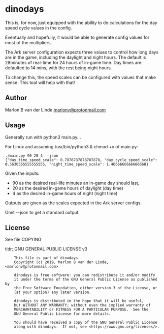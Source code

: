 # dinodays

This is, for now, just equipped with the ability to do calculations for the day speed cycle values in the config.

Eventually and hopefully, it would be able to generate config values for most of the multipliers.

The Ark server configuration expects three values to control how long days are in the game, including the daylight and night hours.
The default is 28minutes of real-time for 24 hours of in-game time. Day times are defaulted to 14 mins, with the rest being night hours.

To change this, the speed scales can be configured with values that make sense. This tool will help with that!


## Author
Marlon B van der Linde <marlonv@protonmail.com>


## Usage

Generally run with python3 main.py... 

For Linux and assuming /usr/bin/python3 & chmod +x of main.py:

```
./main.py 90 20 4 --json
{"day_time_speed_scale": 0.7878787878787878, "day_cycle_speed_scale": 0.5630555555555555, "night_time_speed_scale": 1.4666666666666668}

```

Given the inputs:
- 90 as the desired real-life minutes an in-game day should last,
- 20 as the desired in-game hours of daylight (day time)
- 4 as the desired in-game hours of night (night time)

Outputs are given as the scales expected in the Ark server configs.

Omit --json to get a standard output.

## License
See file COPYING

tldr; 
GNU GENERAL PUBLIC LICENSE v3

```
    This file is part of dinodays.
    Copyright (c) 2019, Marlon B van der Linde, <marlonv@protonmail.com>

    dinodays is free software: you can redistribute it and/or modify
    it under the terms of the GNU General Public License as published by
    the Free Software Foundation, either version 3 of the License, or
    (at your option) any later version.

    dinodays is distributed in the hope that it will be useful,
    but WITHOUT ANY WARRANTY; without even the implied warranty of
    MERCHANTABILITY or FITNESS FOR A PARTICULAR PURPOSE.  See the
    GNU General Public License for more details.

    You should have received a copy of the GNU General Public License
    along with dinodays.  If not, see <https://www.gnu.org/licenses/>.
```
